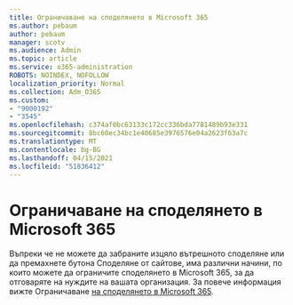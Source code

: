 ```yaml
---
title: Ограничаване на споделянето в Microsoft 365
ms.author: pebaum
author: pebaum
manager: scotv
ms.audience: Admin
ms.topic: article
ms.service: o365-administration
ROBOTS: NOINDEX, NOFOLLOW
localization_priority: Normal
ms.collection: Adm_O365
ms.custom:
- "9000192"
- "3545"
ms.openlocfilehash: c374af0bc63133c172cc336bda7781489b93e331
ms.sourcegitcommit: 8bc60ec34bc1e40685e3976576e04a2623f63a7c
ms.translationtype: MT
ms.contentlocale: bg-BG
ms.lasthandoff: 04/15/2021
ms.locfileid: "51836412"
---
```

# <a name="limit-sharing-in-microsoft-365"></a>Ограничаване на споделянето в Microsoft 365

Въпреки че не можете да забраните изцяло вътрешното споделяне или да премахнете бутона Споделяне от сайтове, има различни начини, по които можете да ограничите споделянето в Microsoft 365, за да отговаряте на нуждите на вашата организация. За повече информация вижте Ограничаване [на споделянето в Microsoft 365](https://docs.microsoft.com/Office365/Enterprise/microsoft-365-limit-sharing).
